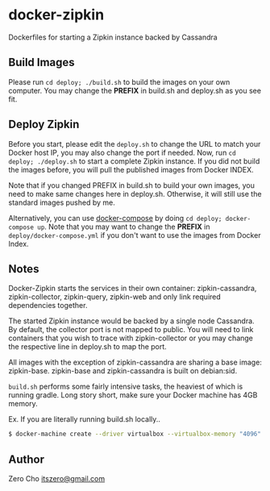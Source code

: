 # docker-zipkin

Dockerfiles for starting a Zipkin instance backed by Cassandra

## Build Images

Please run `cd deploy; ./build.sh` to build the images on your own computer.
You may change the **PREFIX** in build.sh and deploy.sh as you see fit.

## Deploy Zipkin

Before you start, please edit the `deploy.sh` to change the URL to match your
Docker host IP, you may also change the port if needed. Now, run `cd deploy;
./deploy.sh` to start a complete Zipkin instance. If you did not build the
images before, you will pull the published images from Docker INDEX.

Note that if you changed PREFIX in build.sh to build your own images, you need
to make same changes here in deploy.sh. Otherwise, it will still use the
standard images pushed by me.

Alternatively, you can use
[docker-compose](https://docs.docker.com/compose/) by doing `cd
deploy; docker-compose up`. Note that you may want to change the
**PREFIX** in `deploy/docker-compose.yml` if you don't want to use the
images from Docker Index.

## Notes

Docker-Zipkin starts the services in their own container: zipkin-cassandra,
zipkin-collector, zipkin-query, zipkin-web and only link required dependencies
together.

The started Zipkin instance would be backed by a single node Cassandra. By
default, the collector port is not mapped to public. You will need to link
containers that you wish to trace with zipkin-collector or you may change the
respective line in deploy.sh to map the port.

All images with the exception of zipkin-cassandra are sharing a base image:
zipkin-base. zipkin-base and zipkin-cassandra is built on debian:sid.

`build.sh` performs some fairly intensive tasks, the heaviest of which is running
gradle. Long story short, make sure your Docker machine has 4GB memory.

Ex. If you are literally running build.sh locally..
```bash
$ docker-machine create --driver virtualbox --virtualbox-memory "4096" dev
```
## Author

Zero Cho <itszero@gmail.com>
